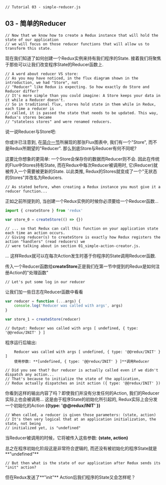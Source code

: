 ```
// Tutorial 03 - simple-reducer.js
```

## 03 - 简单的Reducer

```
// Now that we know how to create a Redux instance that will hold the state of our application
// we will focus on those reducer functions that will allow us to transform this state.
```
现在我们知道了如何创建一个Redux实例来持有我们程序的State. 接着我们将聚焦于那些可以让我们改变程序State的Reducer函数上.

```
// A word about reducer VS store:
// As you may have noticed, in the flux diagram shown in the introduction, we had "Store", not
// "Reducer" like Redux is expecting. So how exactly do Store and Reducer differ?
// It's more simple than you could imagine: A Store keeps your data in it while a Reducer doesn't.
// So in traditional flux, stores hold state in them while in Redux, each time a reducer is
// called, it is passed the state that needs to be updated. This way, Redux's stores became
// "stateless stores" and were renamed reducers.
```
说一说Reducer与Store吧:

你或许已注意到, 在[简介一节](0_简介.md)所展现的那张Flux图表中, 我们有一个"Store", 而不是Redux所期望的"Reducer". 那么到底Store与Reducer有何不同呢?

这要比你想象的更简单: 一个Store会保存你的数据而Reducer则不会. 因此在传统的Flux中Stores持有State, 而在Redux中每次Reducer被调用时, 它(Reducer)就被传入一个需要被更新的State. 以此类推, Redux的Stores就变成了一个"无状态的Stores"并改名为Reducers.

```
// As stated before, when creating a Redux instance you must give it a reducer function...
```
正如之前所提到的, 当创建一个Redux实例的时候你必须要给一个Reducer函数...

```js
import { createStore } from 'redux'

var store_0 = createStore(() => {})
```

```
// ... so that Redux can call this function on your application state each time an action occurs.
// Giving reducer(s) to createStore is exactly how Redux registers the action "handlers" (read reducers) we
// were talking about in section 01_simple-action-creator.js.
```
... 这样Redux就可以在每次Action发生时基于你程序的State调用Reducer函数.

传入一个Reducer函数给**createStore**正是我们在第一节中提到的Redux是如何注册Action的"处理函数"

```
// Let's put some log in our reducer
```
让我们加一些日志在Reducer函数中看看

```js
var reducer = function (...args) {
    console.log('Reducer was called with args', args)
}

var store_1 = createStore(reducer)
```

```
// Output: Reducer was called with args [ undefined, { type: '@@redux/INIT' } ]
```
程序运行后输出: 
```
    Reducer was called with args [ undefined, { type: '@@redux/INIT' } ]
    使用参数: **[undefined, { type: '@@redux/INIT' } ]**调用Reducer
```

```
// Did you see that? Our reducer is actually called even if we didn't dispatch any action...
// That's because to initialize the state of the application,
// Redux actually dispatches an init action ({ type: '@@redux/INIT' })
```
你看到这样的输出内容了吗？即使我们并没有分发任何的Action, 我们的Reducer实际上也会被调用... 这是由于程序State的初始化所引起的, Redux实际上会分发一个初始化的Action **({type: '@@redux/INIT' })**

```
// When called, a reducer is given those parameters: (state, action)
// It's then very logical that at an application initialization, the state, not being
// initialized yet, is "undefined"
```
当Reducer被调用的时候，它将被传入这些参数: **(state, action)**

总之在程序初始化阶段这是非常符合逻辑的, 而还没有被初始化的程序State就是**"undefined"**

```
// But then what is the state of our application after Redux sends its "init" action?
```
但在Redux发送了**"init"** Action后我们程序的State又会怎样呢？

